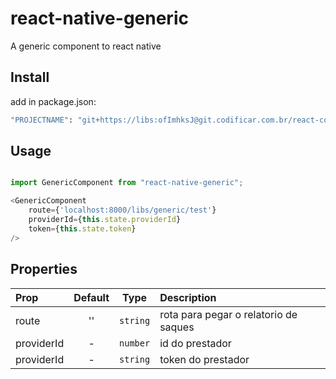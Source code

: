 # react-native-generic
A generic component to react native

## Install
add in package.json:
```bash
"PROJECTNAME": "git+https://libs:ofImhksJ@git.codificar.com.br/react-components/PROJECTNAME.git",
```

## Usage

```javascript

import GenericComponent from "react-native-generic";

<GenericComponent
	route={'localhost:8000/libs/generic/test'}
	providerId={this.state.providerId}
	token={this.state.token}
/>


```

## Properties

| Prop  | Default  | Type | Description |
| :------------ |:---------------:| :---------------:| :-----|
| route | '' | `string` | rota para pegar o relatorio de saques|
| providerId | - | `number` | id do prestador |
| providerId | - | `string` | token do prestador |